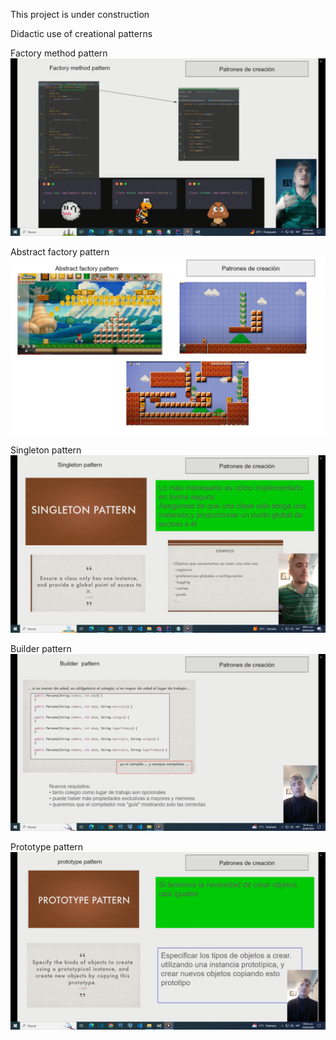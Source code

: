 This project is under construction

Didactic use of creational patterns


Factory method pattern
[![Factory-method-pattern](images/video-factory-method.png)](https://youtu.be/kK5WLuYkqEk)



Abstract factory pattern
[![Abstract-factory-pattern](images/video-abstract-factory.png)](https://youtu.be/kRN5l834nP8)


Singleton pattern
[![Singleton-pattern](images/video-singleton.png)](https://youtu.be/VL62vnbMQ9Q)


Builder pattern
[![Builder pattern](images/video-builder.png)](https://youtu.be/GsWuwOQC5P4)


Prototype pattern
[![Prototype pattern](images/video-prototype.png)](https://youtu.be/wFp9r9FPrVM)

